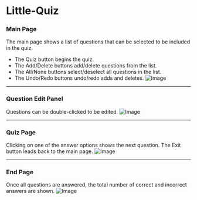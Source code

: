 # Little-Quiz

### Main Page
The main page shows a list of questions that can be selected to be included in the quiz. 
- The Quiz button begins the quiz.
- The Add/Delete buttons add/delete questions from the list.
- The All/None buttons select/deselect all questions in the list.
- The Undo/Redo buttons undo/redo adds and deletes.
![Image](https://github.com/user-attachments/assets/0cd940cd-fe21-4f00-86f1-995544c200ca)

---

### Question Edit Panel
Questions can be double-clicked to be edited.
![Image](https://github.com/user-attachments/assets/0cb2d7b6-f400-43b6-8ac6-69539897c253)

---

### Quiz Page
Clicking on one of the answer options shows the next question. The Exit button leads back to the main page.
![Image](https://github.com/user-attachments/assets/974d9001-87b5-4851-af47-365cff11493a)

---

### End Page
Once all questions are answered, the total number of correct and incorrect answers are shown.
![Image](https://github.com/user-attachments/assets/c41f9582-8001-4e5f-b626-5572bc0ca18f)

